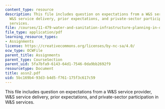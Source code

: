 ```yaml
---
content_type: resource
description: This file includes question on expectations from a W&S service provider,
  W&S service delivery, prior expectations, and private-sector participation in W&S
  services.
file: /courses/11-479-water-and-sanitation-infrastructure-planning-in-developing-countries-spring-2005/5bc169b493d3b4d5f761175f3c617c59_assn2.pdf
file_type: application/pdf
learning_resource_types:
- Assignments
license: https://creativecommons.org/licenses/by-nc-sa/4.0/
ocw_type: OCWFile
parent_title: Assignments
parent_type: CourseSection
parent_uid: 5fa7bfa9-6143-64d1-7546-0da9bb2692f9
resourcetype: Document
title: assn2.pdf
uid: 5bc169b4-93d3-b4d5-f761-175f3c617c59
---
```

This file includes question on expectations from a W&S service provider, W&S service delivery, prior expectations, and private-sector participation in W&S services.